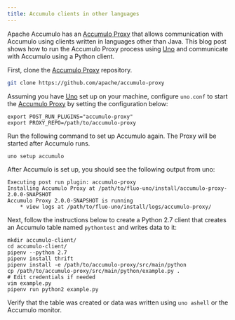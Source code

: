 ```yaml
---
title: Accumulo clients in other languages
---
```


Apache Accumulo has an [Accumulo Proxy] that allows communication with Accumulo using clients written
in languages other than Java. This blog post shows how to run the Accumulo Proxy process using [Uno]
and communicate with Accumulo using a Python client.

First, clone the [Accumulo Proxy] repository.

```bash
git clone https://github.com/apache/accumulo-proxy
```

Assuming you have [Uno] set up on your machine, configure `uno.conf` to start the [Accumulo Proxy]
by setting the configuration below:

```
export POST_RUN_PLUGINS="accumulo-proxy"
export PROXY_REPO=/path/to/accumulo-proxy
```

Run the following command to set up Accumulo again. The Proxy will be started after Accumulo runs.

```
uno setup accumulo
```

After Accumulo is set up, you should see the following output from uno:

```
Executing post run plugin: accumulo-proxy
Installing Accumulo Proxy at /path/to/fluo-uno/install/accumulo-proxy-2.0.0-SNAPSHOT
Accumulo Proxy 2.0.0-SNAPSHOT is running
    * view logs at /path/to/fluo-uno/install/logs/accumulo-proxy/
```

Next, follow the instructions below to create a Python 2.7 client that creates an Accumulo table
named `pythontest` and writes data to it:

```
mkdir accumulo-client/
cd accumulo-client/
pipenv --python 2.7
pipenv install thrift
pipenv install -e /path/to/accumulo-proxy/src/main/python
cp /path/to/accumulo-proxy/src/main/python/example.py .
# Edit credentials if needed
vim example.py
pipenv run python2 example.py
```

Verify that the table was created or data was written using `uno ashell` or the Accumulo monitor.

[Uno]: https://github.com/apache/fluo-uno
[Accumulo Proxy]: https://github.com/apache/accumulo-proxy
